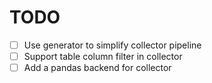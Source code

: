 # TODO

- [ ] Use generator to simplify collector pipeline
- [ ] Support table column filter in collector
- [ ] Add a pandas backend for collector
